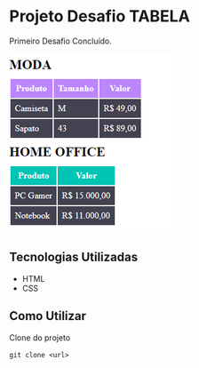 # Projeto Desafio TABELA
Primeiro Desafio Concluído.

<img src="imgtabela.png"> 

## Tecnologias Utilizadas
- HTML
- CSS

## Como Utilizar
Clone do projeto
```
git clone <url>
```
